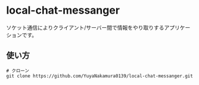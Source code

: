 # local-chat-messanger

ソケット通信によりクライアント/サーバー間で情報をやり取りするアプリケーションです。

## 使い方

```: クローン
# クローン
git clone https://github.com/YuyaNakamura0139/local-chat-messanger.git
```